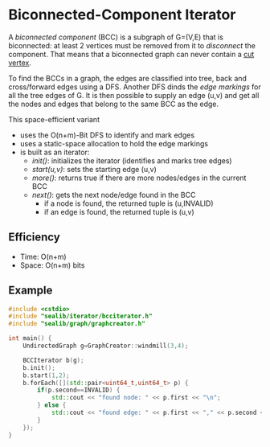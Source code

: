 Biconnected-Component Iterator
===
A *biconnected component* (BCC) is a subgraph of G=(V,E) that is biconnected: at least 2 vertices must be removed from it to *disconnect* the component. That means that a biconnected graph can never contain a [cut vertex](cut-vertex-iterator.md).

To find the BCCs in a graph, the edges are classified into tree, back and cross/forward edges using a DFS. Another DFS dinds the *edge markings* for all the tree edges of G. It is then possible to supply an edge (u,v) and get all the nodes and edges that belong to the same BCC as the edge.

This space-efficient variant
- uses the O(n+m)-Bit DFS to identify and mark edges
- uses a static-space allocation to hold the edge markings
- is built as an iterator:
    - *init()*: initializes the iterator (identifies and marks tree edges)
    - *start(u,v)*: sets the starting edge (u,v)
    - *more()*: returns true if there are more nodes/edges in the current BCC
    - *next()*: gets the next node/edge found in the BCC
        - if a node is found, the returned tuple is (u,INVALID)
        - if an edge is found, the returned tuple is (u,v)

## Efficiency
* Time: O(n+m)
* Space: O(n+m) bits

## Example
```cpp
#include <cstdio>
#include "sealib/iterator/bcciterator.h"
#include "sealib/graph/graphcreator.h"

int main() {
    UndirectedGraph g=GraphCreator::windmill(3,4);

    BCCIterator b(g);
    b.init();
    b.start(1,2);
    b.forEach([](std::pair<uint64_t,uint64_t> p) {
        if(p.second==INVALID) {
            std::cout << "found node: " << p.first << "\n";
        } else {
            std::cout << "found edge: " << p.first << "," << p.second << "\n";
        }
    });
}
```